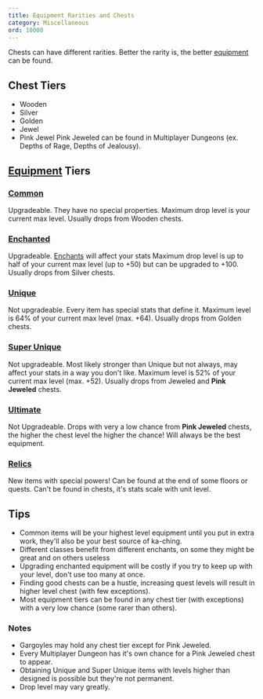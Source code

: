 ```yaml
---
title: Equipment Rarities and Chests
category: Miscellaneous
ord: 10000
---
```


Chests can have different rarities. Better the rarity is, the better [equipment](./equipmenet.md) can be found.

## Chest Tiers

- Wooden
- Silver
- Golden
- Jewel
- Pink Jewel
  Pink Jeweled can be found in Multiplayer Dungeons (ex. Depths of Rage, Depths of Jealousy).

## [Equipment](./equipmenet.md) Tiers

### [Common](./equipment.md#commonenchanted)

Upgradeable. They have no special properties. Maximum drop level is your current max level. Usually drops from Wooden chests.

### [Enchanted](./equipment.md#commnoenchanted)

Upgradeable. [Enchants](./enchants.md) will affect your stats Maximum drop level is up to half of your current max level (up to +50) but can be upgraded to +100. Usually drops from Silver chests.

### [Unique](./equipment.md#unique)

Not upgradeable. Every item has special stats that define it. Maximum level is 64% of your current max level (max. +64). Usually drops from Golden chests.

### [Super Unique](./equipment.md#super-unique)

Not upgradeable. Most likely stronger than Unique but not always, may affect your stats in a way you don't like. Maximum level is 52% of your current max level (max. +52). Usually drops from Jeweled and **Pink Jeweled** chests.

### [Ultimate](./equipment.md#ultimate)

Not Upgradeable. Drops with very a low chance from **Pink Jeweled** chests, the higher the chest level the higher the chance! Will always be the best equipment.

### [Relics](./equipment.md#relic)

New items with special powers! Can be found at the end of some floors or quests. Can't be found in chests, it's stats scale with unit level.

## Tips

- Common items will be your highest level equipment until you put in extra work, they'll also be your best source of ka-ching.
- Different classes benefit from different enchants, on some they might be great and on others useless
- Upgrading enchanted equipment will be costly if you try to keep up with your level, don't use too many at once.
- Finding good chests can be a hustle, increasing quest levels will result in higher level chest (with few exceptions).
- Most equipment tiers can be found in any chest tier (with exceptions) with a very low chance (some rarer than others).

### Notes

- Gargoyles may hold any chest tier except for Pink Jeweled.
- Every Multiplayer Dungeon has it's own chance for a Pink Jeweled chest to appear.
- Obtaining Unique and Super Unique items with levels higher than designed is possible but they're not permanent.
- Drop level may vary greatly.
